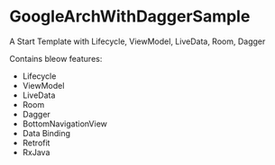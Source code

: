 # GoogleArchWithDaggerSample
A Start Template with Lifecycle, ViewModel, LiveData, Room, Dagger

Contains bleow features:
* Lifecycle
* ViewModel
* LiveData
* Room
* Dagger
* BottomNavigationView
* Data Binding
* Retrofit
* RxJava

